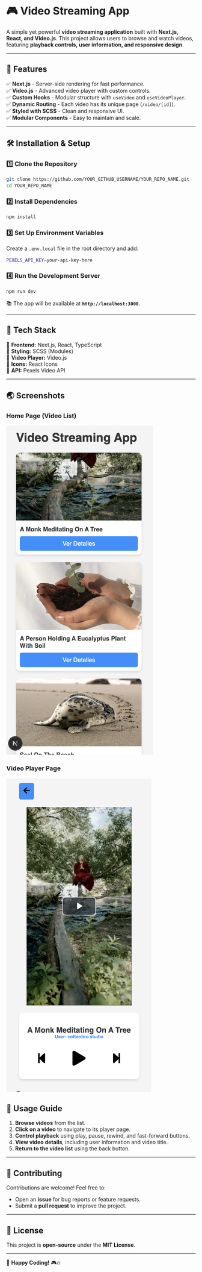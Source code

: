 # 🎮 Video Streaming App

A simple yet powerful **video streaming application** built with **Next.js, React, and Video.js**. This project allows users to browse and watch videos, featuring **playback controls, user information, and responsive design**.

---

## 🚀 **Features**

✅ **Next.js** - Server-side rendering for fast performance.  
✅ **Video.js** - Advanced video player with custom controls.  
✅ **Custom Hooks** - Modular structure with `useVideo` and `useVideoPlayer`.  
✅ **Dynamic Routing** - Each video has its unique page (`/video/[id]`).  
✅ **Styled with SCSS** - Clean and responsive UI.  
✅ **Modular Components** - Easy to maintain and scale.

---

## 🛠 **Installation & Setup**

### **1️⃣ Clone the Repository**

```bash
git clone https://github.com/YOUR_GITHUB_USERNAME/YOUR_REPO_NAME.git
cd YOUR_REPO_NAME
```

### **2️⃣ Install Dependencies**

```bash
npm install
```

### **3️⃣ Set Up Environment Variables**

Create a `.env.local` file in the root directory and add:

```bash
PEXELS_API_KEY=your-api-key-here
```

### **4️⃣ Run the Development Server**

```bash
npm run dev
```

📚 The app will be available at **`http://localhost:3000`**.

---

## 🎨 **Tech Stack**

🔹 **Frontend:** Next.js, React, TypeScript  
🔹 **Styling:** SCSS (Modules)  
🔹 **Video Player:** Video.js  
🔹 **Icons:** React Icons  
🔹 **API:** Pexels Video API

---

## 🌏 **Screenshots**

### **Home Page (Video List)**

![Home Page](public/screenshot-home.png)

### **Video Player Page**

![Video Player](public/screenshot-video.png)

## 📌 **Usage Guide**

1. **Browse videos** from the list.
2. **Click on a video** to navigate to its player page.
3. **Control playback** using play, pause, rewind, and fast-forward buttons.
4. **View video details**, including user information and video title.
5. **Return to the video list** using the back button.

---

## 🤝 **Contributing**

Contributions are welcome! Feel free to:

- Open an **issue** for bug reports or feature requests.
- Submit a **pull request** to improve the project.

---

## 📝 **License**

This project is **open-source** under the **MIT License**.

---

🚀 **Happy Coding!** 🎮🔥

